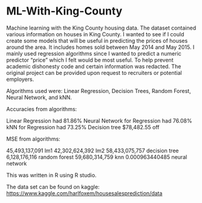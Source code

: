 # ML-With-King-County
Machine learning with the King County housing data. The dataset contained various information on houses in King County. I wanted to see if I could create some models that will be useful in predicting the prices of houses around the area. It includes homes sold between May 2014 and May 2015. I mainly used regression algorithms since I wanted to predict a numeric predictor “price” which I felt would be most useful. To help prevent academic dishonesty code and certain information was redacted. The original project can be provided upon request to recruiters or potential employers. 

Algorithms used were: Linear Regression, Decision Trees, Random Forest, Neural Network, and kNN. 

Accuracies from algorithms: 

Linear Regression had 81.86% 
Neural Network for Regression had 76.08% 
kNN for Regression had 73.25% 
Decision tree $78,482.55 off 

MSE from algorithms: 

45,493,137,091  lm1
42,302,624,392  lm2
58,433,075,757 decision tree
6,128,176,116  random forest
59,680,314,759 knn
0.000963440485 neural network 


This was written in R using R studio. 

The data set can be found on kaggle: 
https://www.kaggle.com/harlfoxem/housesalesprediction/data
